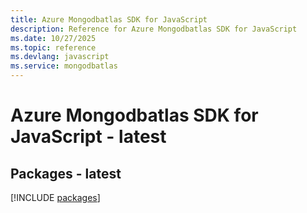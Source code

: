 ```yaml
---
title: Azure Mongodbatlas SDK for JavaScript
description: Reference for Azure Mongodbatlas SDK for JavaScript
ms.date: 10/27/2025
ms.topic: reference
ms.devlang: javascript
ms.service: mongodbatlas
---
```

# Azure Mongodbatlas SDK for JavaScript - latest
## Packages - latest
[!INCLUDE [packages](mongodbatlas-index.md)]